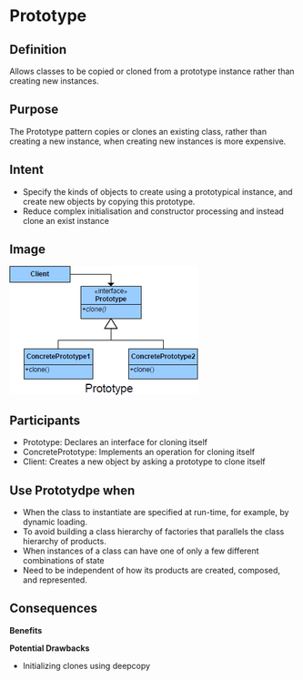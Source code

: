 # Prototype #

## Definition ##

Allows classes to be copied or cloned from a prototype instance rather than creating new instances.

## Purpose ##

The Prototype pattern copies or clones an existing class, rather than creating
a new instance, when creating new instances is more expensive.

## Intent ##

*	Specify the kinds of objects to create using a prototypical instance, and create new objects by copying this prototype.
*	Reduce complex initialisation and constructor processing and instead clone an exist instance

## Image ##

![alt text](./Images/Prototype-1.md.png "Prototype")

## Participants ##

+ Prototype: Declares an interface for cloning itself
+ ConcretePrototype: Implements an operation for cloning itself
+ Client: Creates a new object by asking a prototype to clone itself

## Use Prototydpe when ##

+ When the class to instantiate are specified at run-time, for example, by dynamic loading.
+ To avoid building a class hierarchy of factories that parallels the class hierarchy of products.
+ When instances of a class can have one of only a few different combinations of state
+ Need to be independent of how its products are created, composed, and
represented.

## Consequences ##

**Benefits**

**Potential Drawbacks**

+ Initializing clones using deepcopy

